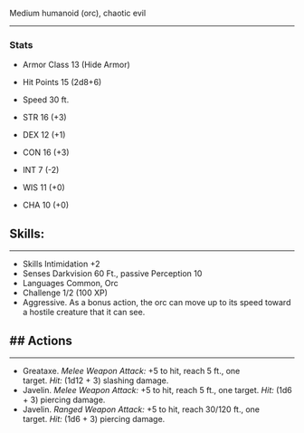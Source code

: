 Medium humanoid (orc), chaotic evil

--- 
### Stats
- Armor Class 13 (Hide Armor)
- Hit Points 15 (2d8+6)
- Speed 30 ft.

- STR 16 (+3)
- DEX 12 (+1)
- CON 16 (+3)
- INT 7 (-2)
- WIS 11 (+0)
- CHA 10 (+0)

## Skills: 
--- 
- Skills Intimidation +2
- Senses Darkvision 60 Ft., passive Perception 10
- Languages Common, Orc
- Challenge 1/2 (100 XP)
- Aggressive. As a bonus action, the orc can move up to its speed toward a hostile creature that it can see.

## ## Actions

---

- Greataxe. _Melee Weapon Attack:_ +5 to hit, reach 5 ft., one target. _Hit:_ (1d12 + 3) slashing damage.
- Javelin. _Melee Weapon Attack:_ +5 to hit, reach 5 ft., one target. _Hit:_ (1d6 + 3) piercing damage.
- Javelin. _Ranged Weapon Attack:_ +5 to hit, reach 30/120 ft., one target. _Hit:_ (1d6 + 3) piercing damage.
